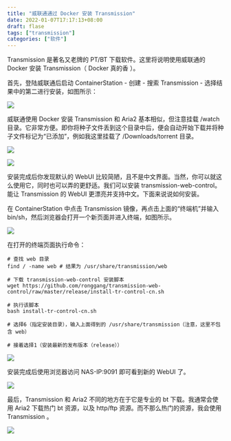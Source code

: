 ```yaml
---
title: "威联通通过 Docker 安装 Transmission"
date: 2022-01-07T17:17:13+08:00
draft: flase
tags: ["transmission"]
categories: ["软件"]
---
```

Transmission 是著名又老牌的 PT/BT 下载软件。这里将说明使用威联通的 Docker 安装 Transmission（ Docker 真的香 ）。

首先，登陆威联通后启动 ContainerStation - 创建 - 搜索 Transmission - 选择结果中的第二进行安装，如图所示：

![](https://cdn.jsdelivr.net/gh/nassets/imgp/posts/d2201/0601.jpg)

威联通使用 Docker 安装 Transmission 和 Aria2 基本相似，但注意挂载 /watch 目录。它非常方便。即你将种子文件丢到这个目录中后，便会自动开始下载并将种子文件标记为“已添加”，例如我这里挂载了 /Downloads/torrent 目录。

![](https://cdn.jsdelivr.net/gh/nassets/imgp/posts/d2201/0602.jpg)

![](https://cdn.jsdelivr.net/gh/nassets/imgp/posts/d2201/0603.jpg)

安装完成后你发现默认的 WebUI 比较简陋，且不是中文界面。当然，你可以就这么使用它，同时也可以弄的更舒适。我们可以安装 transmission-web-control。能让 Transmission 的 WebUI 更漂亮并支持中文。下面来说说如何安装。

在 ContainerStation 中点击 Transmission 镜像，再点击上面的“终端机”并输入 bin/sh，然后浏览器会打开一个新页面并进入终端，如图所示。

![](https://cdn.jsdelivr.net/gh/nassets/imgp/posts/d2201/0604.jpg)

在打开的终端页面执行命令：
```
# 查找 web 目录
find / -name web # 结果为 /usr/share/transmission/web

# 下载 transmission-web-control 安装脚本
wget https://github.com/ronggang/transmission-web-control/raw/master/release/install-tr-control-cn.sh 

# 执行该脚本
bash install-tr-control-cn.sh

# 选择6（指定安装目录），输入上面得到的 /usr/share/transmission（注意，这里不包含 web）

# 接着选择1（安装最新的发布版本（release））
```

![](https://cdn.jsdelivr.net/gh/nassets/imgp/posts/d2201/0605.jpg)

安装完成后使用浏览器访问 NAS-IP:9091 即可看到新的 WebUI 了。

![](https://cdn.jsdelivr.net/gh/nassets/imgp/posts/d2201/0606.jpg)

最后，Transmission 和 Aria2 不同的地方在于它是专业的 bt 下载。我通常会使用 Aria2 下载热门 bt 资源，以及 http/ftp 资源。而不那么热门的资源，我会使用 Transmission 。

![](https://cdn.jsdelivr.net/gh/nassets/imgp/posts/d2201/0607.jpg)